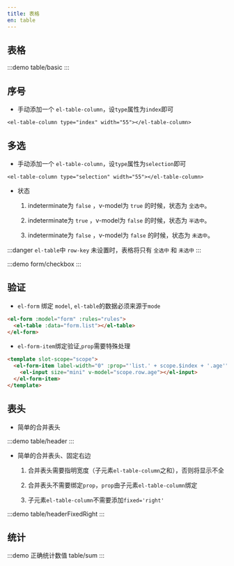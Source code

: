 ```yaml
---
title: 表格
en: table
---
```


## 表格

:::demo
table/basic
:::

## 序号

- 手动添加一个 `el-table-column`，设`type`属性为`index`即可

```vue
<el-table-column type="index" width="55"></el-table-column>
```

## 多选

- 手动添加一个 `el-table-column`，设`type`属性为`selection`即可

```vue
<el-table-column type="selection" width="55"></el-table-column>
```
- 状态
  1. indeterminate为 `false` ，v-model为 `true` 的时候，状态为 `全选中`。

  1. indeterminate为 `true` ，v-model为 `false` 的时候，状态为 `半选中`。

  1. indeterminate为 `false` ，v-model为 `false` 的时候，状态为 `未选中`。

:::danger
`el-table`中 `row-key` 未设置时，表格将只有 `全选中` 和 `未选中`
:::

:::demo 
form/checkbox
:::

## 验证

- `el-form` 绑定 `model`, `el-table`的数据必须来源于`mode`

```html
<el-form :model="form" :rules="rules">
  <el-table :data="form.list"></el-table>
</el-form>
```

- `el-form-item`绑定验证,`prop`需要特殊处理

```html
<template slot-scope="scope">
  <el-form-item label-width="0" :prop="'list.' + scope.$index + '.age'" :rules="form.rules.age">
    <el-input size="mini" v-model="scope.row.age"></el-input>
  </el-form-item>
</template>
```

## 表头

- 简单的合并表头

:::demo
table/header
:::

- 简单的合并表头、固定右边

  1. 合并表头需要指明宽度（子元素`el-table-column`之和），否则将显示不全

  1. 合并表头不需要绑定`prop`，`prop`由子元素`el-table-column`绑定

  1. 子元素`el-table-column`不需要添加`fixed='right'`

:::demo 
table/headerFixedRight
:::

## 统计

:::demo 正确统计数值
table/sum
:::
